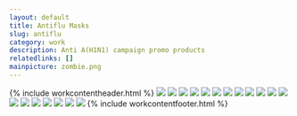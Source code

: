 ```yaml
---
layout: default
title: Antiflu Masks
slug: antiflu
category: work
description: Anti A(H1N1) campaign promo products
relatedlinks: []
mainpicture: zombie.png
---
```

{% include workcontentheader.html %}
	<img src="/ohyeah/{{ page.slug }}/ah1n1.png" class="work__figure">
	<img src="/ohyeah/{{ page.slug }}/antivirus.png" class="work__figure">
	<img src="/ohyeah/{{ page.slug }}/bandaid.png" class="work__figure">
	<img src="/ohyeah/{{ page.slug }}/biohazard.png" class="work__figure">
	<img src="/ohyeah/{{ page.slug }}/cmyk.png" class="work__figure">
	<img src="/ohyeah/{{ page.slug }}/drop.png" class="work__figure">
	<img src="/ohyeah/{{ page.slug }}/fuckdaflu.png" class="work__figure">
	<img src="/ohyeah/{{ page.slug }}/helvetica.png" class="work__figure">
	<img src="/ohyeah/{{ page.slug }}/microbe.png" class="work__figure">
	<img src="/ohyeah/{{ page.slug }}/ninja.png" class="work__figure">
	<img src="/ohyeah/{{ page.slug }}/pacman.png" class="work__figure">
	<img src="/ohyeah/{{ page.slug }}/radioactive.png" class="work__figure">
	<img src="/ohyeah/{{ page.slug }}/ska.png" class="work__figure">
	<img src="/ohyeah/{{ page.slug }}/smile.png" class="work__figure">
	<img src="/ohyeah/{{ page.slug }}/tears-cough.png" class="work__figure">
	<img src="/ohyeah/{{ page.slug }}/emoticon0.png" class="work__figure">
	<img src="/ohyeah/{{ page.slug }}/emoticon1.png" class="work__figure">
	<img src="/ohyeah/{{ page.slug }}/emoticon2.png" class="work__figure">
	<img src="/ohyeah/{{ page.slug }}/emoticon3.png" class="work__figure">
{% include workcontentfooter.html %}